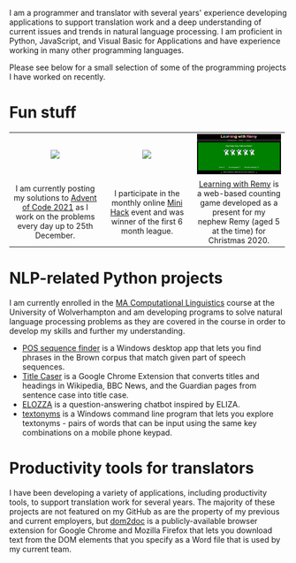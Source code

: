 <!--
**ljdyer/ljdyer** is a ✨ _special_ ✨ repository because its `README.md` (this file) appears on your GitHub profile. -->

I am a programmer and translator with several years' experience developing applications to support translation work and a deep understanding of current issues and trends in natural language processing. I am proficient in Python, JavaScript, and Visual Basic for Applications and have experience working in many other programming languages.

Please see below for a small selection of some of the programming projects I have worked on recently.

# Fun stuff

<table style="width:99%; text-align:center; border:none">
  <tr>
  <td style="width:33%"><a href="https://github.com/ljdyer/advent-of-code-2021"><img src="https://github.com/ljdyer/readme-img/blob/main/AoC.PNG"></img></a></td>
  <td style="width:33%"><a href="https://github.com/OnlineMiniHack/minihack"><img src="https://github.com/ljdyer/readme-img/blob/main/minihack.PNG"></img></a></td>
  <td style="width:33%"><a href="https://github.com/ljdyer/learning-with-remy"><img src="https://github.com/ljdyer/learning-with-remy/blob/master/readme-img/ghostbusters-game.PNG"></a></img></td>
  </tr>
  <tr>
  <td style="width:33%">I am currently posting my solutions to <a href="https://github.com/ljdyer/advent-of-code-2021">Advent of Code 2021</a> as I work on the problems every day up to 25th December.</td>
  <td style="width:33%">I participate in the monthly online <a href="https://github.com/OnlineMiniHack/minihack">Mini Hack</a> event and was winner of the first 6 month league.</td>
  <td style="width:33%"><a href="https://github.com/ljdyer/learning-with-remy">Learning with Remy</a> is a web-based counting game developed as a present for my nephew Remy (aged 5 at the time) for Christmas 2020.</td>
  </tr>
</table>

# NLP-related Python projects

I am currently enrolled in the <a href="https://www.wlv.ac.uk/courses/ma-computational-linguistics/">MA Computational Linguistics</a> course at the University of Wolverhampton and am developing programs to solve natural language processing problems as they are covered in the course in order to develop my skills and further my understanding.

- <a href="https://github.com/ljdyer/pos-sequence-finder">POS sequence finder</a> is a Windows desktop app that lets you find phrases in the Brown corpus that match given part of speech sequences.
- <a href="https://github.com/ljdyer/TitleCaser">Title Caser</a> is a Google Chrome Extension that converts titles and headings in Wikipedia, BBC News, and the Guardian pages from sentence case into title case.
- <a href="https://github.com/ljdyer/elozza">ELOZZA</a> is a question-answering chatbot inspired by ELIZA.
- <a href="https://github.com/ljdyer/textonyms">textonyms</a> is a Windows command line program that lets you explore textonyms - pairs of words that can be input using the same key combinations on a mobile phone keypad.

# Productivity tools for translators

I have been developing a variety of applications, including productivity tools, to support translation work for several years. The majority of these projects are not featured on my GitHub as are the property of my previous and current employers, but <a href="https://github.com/ljdyer/dom2doc">dom2doc</a> is a publicly-available browser extension for Google Chrome and Mozilla Firefox that lets you download text from the DOM elements that you specify as a Word file that is used by my current team.
